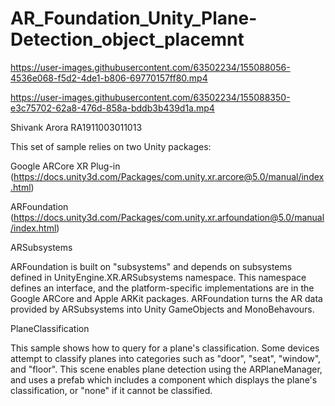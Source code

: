 # AR_Foundation_Unity_Plane-Detection_object_placemnt


https://user-images.githubusercontent.com/63502234/155088056-4536e068-f5d2-4de1-b806-69770157ff80.mp4



https://user-images.githubusercontent.com/63502234/155088350-e3c75702-62a8-476d-858a-bddb3b439d1a.mp4


Shivank Arora
RA1911003011013


This set of sample relies on two Unity packages:

Google ARCore XR Plug-in (https://docs.unity3d.com/Packages/com.unity.xr.arcore@5.0/manual/index.html)



ARFoundation (https://docs.unity3d.com/Packages/com.unity.xr.arfoundation@5.0/manual/index.html)


ARSubsystems

ARFoundation is built on "subsystems" and depends on subsystems defined in UnityEngine.XR.ARSubsystems namespace. This namespace defines an interface, and the platform-specific implementations are in the Google ARCore and Apple ARKit packages. ARFoundation turns the AR data provided by ARSubsystems into Unity GameObjects and MonoBehavours.


PlaneClassification

This sample shows how to query for a plane's classification. Some devices attempt to classify planes into categories such as "door", "seat", "window", and "floor". This scene enables plane detection using the ARPlaneManager, and uses a prefab which includes a component which displays the plane's classification, or "none" if it cannot be classified.

